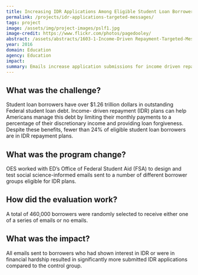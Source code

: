 ```yaml
---
title: Increasing IDR Applications Among Eligible Student Loan Borrowers through Targeted Messages
permalink: /projects/idr-applications-targeted-messages/
tags: project
image: /assets/img/project-images/pslf1.jpg
image-credit: https://www.flickr.com/photos/pagedooley/
abstract: /assets/abstracts/1603-1-Income-Driven Repayment-Targeted-Messages.pdf
year: 2016
domain: Education
agency: Education
impact:
summary: Emails increase application submissions for income driven repayment plans.
---
```

## What was the challenge?

Student loan borrowers have over $1.26 trillion dollars in outstanding Federal student loan debt. Income- driven repayment (IDR) plans can help Americans manage this debt by limiting their monthly payments to a percentage of their discretionary income and providing loan forgiveness. Despite these benefits, fewer than 24% of eligible student loan borrowers are in IDR repayment plans.

## What was the program change?

OES worked with ED’s Office of Federal Student Aid (FSA) to design and test social science-informed emails sent to a number of different borrower groups eligible for IDR plans.

## How did the evaluation work?

A total of 460,000 borrowers were randomly selected to receive either one of a series of emails or no emails.

## What was the impact?

All emails sent to borrowers who had shown interest in IDR or were in financial hardship resulted in significantly more submitted IDR applications compared to the control group.
